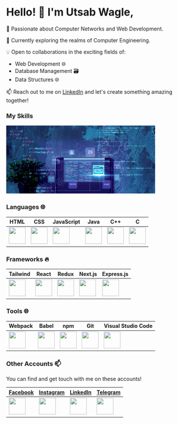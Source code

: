 
# Hello! 👋 I'm Utsab Wagle,

🚀 Passionate about Computer Networks and Web Development.

🌱 Currently exploring the realms of Computer Engineering.

💡 Open to collaborations in the exciting fields of:
   - Web Development 🌐
   - Database Management 🗃️
   - Data Structures 🌐

📫 Reach out to me on [LinkedIn](https://www.linkedin.com/in/utsav-wagle-a4847a270/) and let's create something amazing together!


 
###  My Skills
 <img src="https://github.com/Hunter109/utech/blob/main/img/software%20development%20in%20nepal.jpg?raw=true"  width = "400" > 

 
###  Languages 🌐

| HTML | CSS | JavaScript | Java | C++ | C |
| --- | --- | --- | --- | --- | --- |
| <img src="https://upload.wikimedia.org/wikipedia/commons/6/61/HTML5_logo_and_wordmark.svg" width="45" height="45"> | <img src="https://upload.wikimedia.org/wikipedia/commons/d/d5/CSS3_logo_and_wordmark.svg" width="45" height="45"> | <img src="https://upload.wikimedia.org/wikipedia/commons/6/6a/JavaScript-logo.png" width="45" height="45"> | <img src="https://static.javatpoint.com/core/images/java-logo1.png" width="45" height="45"> | <img src="https://upload.wikimedia.org/wikipedia/commons/1/18/ISO_C%2B%2B_Logo.svg" width="45" height="45"> | <img src="https://upload.wikimedia.org/wikipedia/commons/3/35/The_C_Programming_Language_logo.svg" width="45" height="45"> |


###  Frameworks 🔥 
| Tailwind | React | Redux | Next.js | Express.js | 
| --- | --- | --- | --- | --- | 
| <img src="https://seeklogo.com/images/T/tailwind-css-logo-5AD4175897-seeklogo.com.png" width="45" height="45"> | <img src="https://upload.wikimedia.org/wikipedia/commons/a/a7/React-icon.svg" width="45" height="45"> | <img src="https://seeklogo.com/images/R/redux-logo-9CA6836C12-seeklogo.com.png" width="45" height="45"> |  <img src="https://seeklogo.com/images/N/next-js-logo-8FCFF51DD2-seeklogo.com.png" width="45" height="45"> | <img src="https://www.vectorlogo.zone/logos/expressjs/expressjs-ar21.svg" width="45" height="45">|


###  Tools 🌐
| Webpack | Babel | npm | Git | Visual Studio Code |
| --- | --- | --- | --- | --- |
| <img src="https://seeklogo.com/images/W/webpack-logo-9E66EE203A-seeklogo.com.png" width="45" height="45"> | <img src="https://upload.wikimedia.org/wikipedia/commons/thumb/0/02/Babel_Logo.svg/1200px-Babel_Logo.svg.png" width="45" height="45"> | <img src="https://github.com/npm/logos/blob/master/npm%20logo/npm-logo-red.png" width="45" height="45"> | <img src="https://seeklogo.com/images/G/git-logo-CD8D6F1C09-seeklogo.com.png" width="45" height="45"> | <img src="https://seeklogo.com/images/V/visual-studio-code-logo-284BC24C39-seeklogo.com.png" width="45" height="45"> |


### Other Accounts 📫
You can find and get touch with me on these accounts!

| [Facebook](https://www.facebook.com/4nonymous.Hunter.109/) | [Instagram](https://www.instagram.com/Utsav_Wagle/) | [LinkedIn](https://www.linkedin.com/in/utsav-wagle-a4847a270/) | [Telegram](https://t.me/Hunter_109) |
| --- | --- | --- | --- |
| <a href="https://www.facebook.com/4nonymous.Hunter.109/"><img src="https://cdn4.iconfinder.com/data/icons/social-messaging-ui-color-shapes-2-free/128/social-facebook-square2-512.png" width="45" height="45"></a> | <a href="https://www.instagram.com/Utsav_Wagle/"><img src="https://cdn4.iconfinder.com/data/icons/social-messaging-ui-color-shapes-2-free/128/social-instagram-new-circle-512.png" width="45" height="45"></a> | <a href="https://www.linkedin.com/in/utsab-wagle/"><img src="https://cdn4.iconfinder.com/data/icons/social-messaging-ui-color-shapes-2-free/128/social-linkedin-circle-512.png" width="45" height="45"></a> | <a href="https://t.me/Hunter_109"><img src="https://upload.wikimedia.org/wikipedia/commons/thumb/8/83/Telegram_2019_Logo.svg/1024px-Telegram_2019_Logo.svg.png" width="45" height="45"></a> | 


